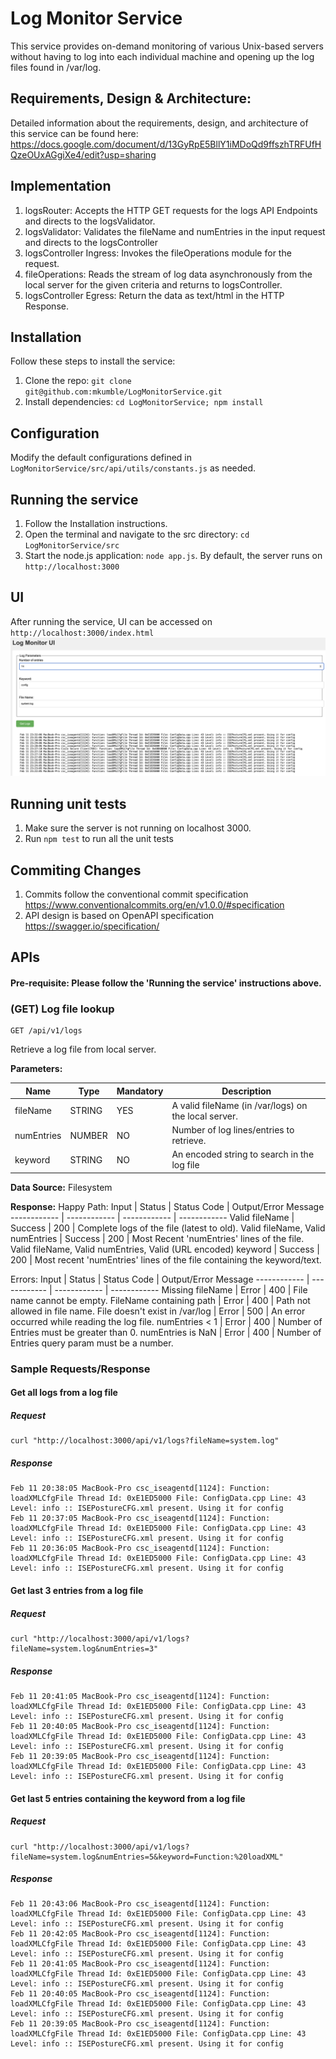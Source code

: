 # Log Monitor Service
This service provides on-demand monitoring of various Unix-based servers without having to log into each individual machine and opening up the log files found in /var/log.

## Requirements, Design & Architecture:
Detailed information about the requirements, design, and architecture of this service can be found here: https://docs.google.com/document/d/13GyRpE5BllY1iMDoQd9ffszhTRFUfHQzeOUxAGgiXe4/edit?usp=sharing

## Implementation
1. logsRouter: Accepts the HTTP GET requests for the logs API Endpoints and directs to the logsValidator.
2. logsValidator: Validates the fileName and numEntries in the input request and directs to the logsController
2. logsController Ingress: Invokes the fileOperations module for the request.
3. fileOperations: Reads the stream of log data asynchronously from the local server for the given criteria and returns to logsController. 
3. logsController Egress: Return the data as text/html in the HTTP Response.

## Installation
Follow these steps to install the service:
1. Clone the repo: `git clone git@github.com:mkumble/LogMonitorService.git`
2. Install dependencies: ```cd LogMonitorService; npm install```

## Configuration
Modify the default configurations defined in `LogMonitorService/src/api/utils/constants.js` as needed.

## Running the service
1. Follow the Installation instructions.
2. Open the terminal and navigate to the src directory: `cd LogMonitorService/src`
3. Start the node.js application: `node app.js`. By default, the server runs on `http://localhost:3000`

## UI
After running the service, UI can be accessed on `http://localhost:3000/index.html`
![Log Monitor UI](./images/LogMonitorUI.png)

## Running unit tests
1. Make sure the server is not running on localhost 3000.
2. Run `npm test` to run all the unit tests

## Commiting Changes
1. Commits follow the conventional commit specification https://www.conventionalcommits.org/en/v1.0.0/#specification
2. API design is based on OpenAPI specification https://swagger.io/specification/

## APIs
#### Pre-requisite: Please follow the 'Running the service' instructions above.

### (GET) Log file lookup
```
GET /api/v1/logs
```
Retrieve a log file from local server.

**Parameters:**

| Name       | Type   | Mandatory | Description                                          |
|------------|--------|-----------|------------------------------------------------------|
| fileName   | STRING | YES       | A valid fileName (in /var/logs) on the local server. |
| numEntries | NUMBER | NO        | Number of log lines/entries to retrieve.             |
| keyword    | STRING | NO        | An encoded string to search in the log file          |

**Data Source:**
Filesystem

**Response:**
Happy Path:
Input | Status | Status Code | Output/Error Message
------------ | ------------ | ------------ | ------------
Valid fileName | Success | 200 | Complete logs of the file (latest to old).
Valid fileName, Valid numEntries | Success | 200 | Most Recent 'numEntries' lines of the file.
Valid fileName, Valid numEntries, Valid (URL encoded) keyword | Success | 200 | Most recent 'numEntries' lines of the file containing the keyword/text.

Errors:
Input | Status | Status Code | Output/Error Message
------------ | ------------ | ------------ | ------------
Missing fileName | Error | 400 | File name cannot be empty.
FileName containing path | Error | 400 | Path not allowed in file name.
File doesn't exist in /var/log | Error | 500 | An error occurred while reading the log file.
numEntries < 1 | Error | 400 | Number of Entries must be greater than 0.
numEntries is NaN | Error | 400 | Number of Entries query param must be a number.

### Sample Requests/Response

#### Get all logs from a log file
##### Request
```text
curl "http://localhost:3000/api/v1/logs?fileName=system.log"
```
##### Response
```
Feb 11 20:38:05 MacBook-Pro csc_iseagentd[1124]: Function: loadXMLCfgFile Thread Id: 0xE1ED5000 File: ConfigData.cpp Line: 43 Level: info :: ISEPostureCFG.xml present. Using it for config
Feb 11 20:37:05 MacBook-Pro csc_iseagentd[1124]: Function: loadXMLCfgFile Thread Id: 0xE1ED5000 File: ConfigData.cpp Line: 43 Level: info :: ISEPostureCFG.xml present. Using it for config
Feb 11 20:36:05 MacBook-Pro csc_iseagentd[1124]: Function: loadXMLCfgFile Thread Id: 0xE1ED5000 File: ConfigData.cpp Line: 43 Level: info :: ISEPostureCFG.xml present. Using it for config
```

#### Get last 3 entries from a log file
##### Request
```text
curl "http://localhost:3000/api/v1/logs?fileName=system.log&numEntries=3"
```
##### Response
```
Feb 11 20:41:05 MacBook-Pro csc_iseagentd[1124]: Function: loadXMLCfgFile Thread Id: 0xE1ED5000 File: ConfigData.cpp Line: 43 Level: info :: ISEPostureCFG.xml present. Using it for config
Feb 11 20:40:05 MacBook-Pro csc_iseagentd[1124]: Function: loadXMLCfgFile Thread Id: 0xE1ED5000 File: ConfigData.cpp Line: 43 Level: info :: ISEPostureCFG.xml present. Using it for config
Feb 11 20:39:05 MacBook-Pro csc_iseagentd[1124]: Function: loadXMLCfgFile Thread Id: 0xE1ED5000 File: ConfigData.cpp Line: 43 Level: info :: ISEPostureCFG.xml present. Using it for config
```

#### Get last 5 entries containing the keyword from a log file
##### Request
```text
curl "http://localhost:3000/api/v1/logs?fileName=system.log&numEntries=5&keyword=Function:%20loadXML"
```
##### Response
```
Feb 11 20:43:06 MacBook-Pro csc_iseagentd[1124]: Function: loadXMLCfgFile Thread Id: 0xE1ED5000 File: ConfigData.cpp Line: 43 Level: info :: ISEPostureCFG.xml present. Using it for config
Feb 11 20:42:05 MacBook-Pro csc_iseagentd[1124]: Function: loadXMLCfgFile Thread Id: 0xE1ED5000 File: ConfigData.cpp Line: 43 Level: info :: ISEPostureCFG.xml present. Using it for config
Feb 11 20:41:05 MacBook-Pro csc_iseagentd[1124]: Function: loadXMLCfgFile Thread Id: 0xE1ED5000 File: ConfigData.cpp Line: 43 Level: info :: ISEPostureCFG.xml present. Using it for config
Feb 11 20:40:05 MacBook-Pro csc_iseagentd[1124]: Function: loadXMLCfgFile Thread Id: 0xE1ED5000 File: ConfigData.cpp Line: 43 Level: info :: ISEPostureCFG.xml present. Using it for config
Feb 11 20:39:05 MacBook-Pro csc_iseagentd[1124]: Function: loadXMLCfgFile Thread Id: 0xE1ED5000 File: ConfigData.cpp Line: 43 Level: info :: ISEPostureCFG.xml present. Using it for config
```
